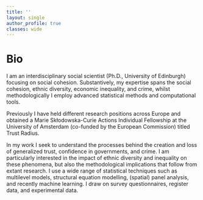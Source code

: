 ```yaml
---
title: ''
layout: single
author_profile: true
classes: wide
---
```


# Bio

I am an interdisciplinary social scientist (Ph.D., University of Edinburgh) focusing on social cohesion. Substantively, my expertise spans the social cohesion, ethnic diversity, economic inequality, and crime, whilst methodologically I employ advanced statistical methods and computational tools.

Previously I have held different research positions across Europe and obtained a Marie Skłodowska-Curie Actions Individual Fellowship at the University of Amsterdam (co-funded by the European Commission) titled Trust Radius.

In my work I seek to understand the processes behind the creation and loss of generalized trust, confidence in governments, and crime. I am particularly interested in the impact of ethnic diversity and inequality on these phenomena, but also the methodological implications that follow from extant research. I use a wide range of statistical techniques such as multilevel models, structural equation modelling, (spatial) panel analysis, and recently machine learning. I draw on survey questionnaires, register data, and experimental data.
